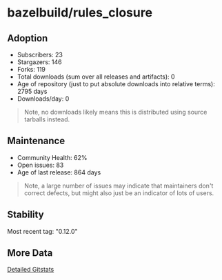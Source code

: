 # bazelbuild/rules_closure

## Adoption

- Subscribers: 23
- Stargazers: 146
- Forks: 119
- Total downloads (sum over all releases and artifacts): 0
- Age of repository (just to put absolute downloads into relative terms): 2795 days
- Downloads/day: 0

> Note, no downloads likely means this is distributed using source tarballs instead.

## Maintenance

- Community Health: 62%
- Open issues: 83
- Age of last release: 864 days

> Note, a large number of issues may indicate that maintainers don't correct defects, but might also
> just be an indicator of lots of users.

## Stability

Most recent tag: "0.12.0"

## More Data

[Detailed Gitstats](/bazel-catalog/gitstats/bazelbuild/rules_closure)

